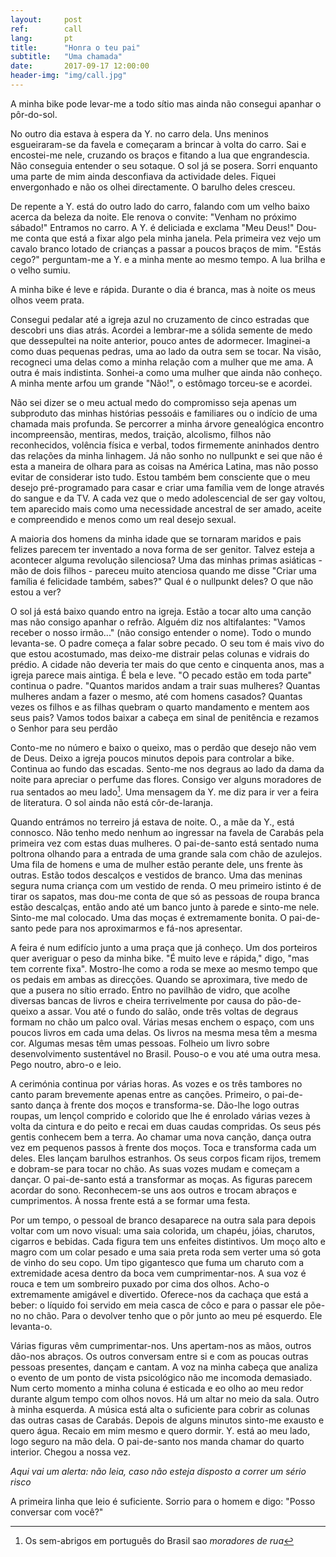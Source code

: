 ```yaml
---
layout:     post
ref:		call
lang: 		pt
title:      "Honra o teu pai"
subtitle:   "Uma chamada"
date:       2017-09-17 12:00:00
header-img: "img/call.jpg"
---
```


A minha bike pode levar-me a todo sítio mas ainda não consegui apanhar o pôr-do-sol. 

No outro dia estava à espera da Y. no carro dela. Uns meninos esgueiraram-se da favela e começaram a brincar à volta do carro. Sai e encostei-me nele, cruzando os braços e fitando a lua que engrandescia. Não conseguia entender o seu sotaque. O sol já se posera. Sorri enquanto uma parte de mim ainda desconfiava da actividade deles. Fiquei envergonhado e não os olhei directamente. O barulho deles cresceu.

De repente a Y. está do outro lado do carro, falando com um velho baixo acerca da beleza da noite. Ele renova o convite: "Venham no próximo sábado!" Entramos no carro. A Y. é deliciada e exclama "Meu Deus!" Dou-me conta que está a fixar algo pela minha janela. Pela primeira vez vejo um cavalo branco lotado de crianças a passar a poucos braços de mim. "Estás cego?" perguntam-me a Y. e a minha mente ao mesmo tempo. A lua brilha e o velho sumiu.

A minha bike é leve e rápida. Durante o dia é branca, mas à noite os meus olhos veem prata.

Consegui pedalar até a igreja azul no cruzamento de cinco estradas que descobri uns dias atrás. Acordei a lembrar-me a sólida semente de medo que dessepultei na noite anterior, pouco antes de adormecer. Imaginei-a como duas pequenas pedras, uma ao lado da outra sem se tocar. Na visão, recogneci uma delas como a minha relação com a mulher que me ama. A outra é mais indistinta. Sonhei-a como uma mulher que ainda não conheço. A minha mente arfou um grande "Não!", o estômago torceu-se e acordei.

Não sei dizer se o meu actual medo do compromisso seja apenas um subproduto das minhas histórias pessoáis e familiares ou o indício de uma chamada mais profunda. Se percorrer a minha árvore genealógica encontro incompreensão, mentiras, medos, traição, alcolismo, filhos não reconhecidos, volência física e verbal, todos firmemente aninhados dentro das relações da minha linhagem. Já não sonho no nullpunkt e sei que não é esta a maneira de olhara para as coisas na América Latina, mas não posso evitar de considerar isto tudo. Estou também bem consciente que o meu desejo pré-programado para casar e criar uma família vem de longe através do sangue e da TV. A cada vez que o medo adolescencial de ser gay voltou, tem aparecido mais como uma necessidade ancestral de ser amado, aceite e compreendido e menos como um real desejo sexual.

A maioria dos homens da minha idade que se tornaram maridos e pais felizes parecem ter inventado a nova forma de ser genitor. Talvez esteja a acontecer alguma revolução silenciosa? Uma das minhas primas asiáticas - mão de dois filhos - pareceu muito atenciosa quando me disse "Criar uma família é felicidade também, sabes?" Qual é o nullpunkt deles? O que não estou a ver?

O sol já está baixo quando entro na igreja. Estão a tocar alto uma canção mas não consigo apanhar o refrão. Alguém diz nos altifalantes: "Vamos receber o nosso irmão..." (não consigo entender o nome). Todo o mundo levanta-se. O padre começa a falar sobre pecado. O seu tom é mais vivo do que estou acostumado, mas deixo-me distrair pelas colunas e vidrais do prédio. A cidade não deveria ter mais do que cento e cinquenta anos, mas a igreja parece mais aintiga. É bela e leve. "O pecado estão em toda parte" continua o padre. "Quantos maridos andam a trair suas mulheres? Quantas mulheres andam a fazer o mesmo, até com homens casados? Quantas vezes os filhos e as filhas quebram o quarto mandamento e mentem aos seus pais? Vamos todos baixar a cabeça em sinal de penitência e rezamos o Senhor para seu perdão

Conto-me no número e baixo o queixo, mas o perdão que desejo não vem de Deus. Deixo a igreja poucos minutos depois para controlar a bike. Continua ao fundo das escadas. Sento-me nos degraus ao lado da dama da noite para apreciar o perfume das flores. Consigo ver alguns moradores de rua sentados ao meu lado[^homeless]. Uma mensagem da Y. me diz para ir ver a feira de literatura. O sol ainda não está côr-de-laranja.

Quando entrámos no terreiro já estava de noite. O., a mãe da Y., está connosco. Não tenho medo nenhum ao ingressar na favela de Carabás pela primeira vez com estas duas mulheres. O pai-de-santo está sentado numa poltrona olhando para a entrada de uma grande sala com chão de azulejos. Uma fila de homens e uma de mulher estão perante dele, uns frente às outras. Estão todos descalços e vestidos de branco. Uma das meninas segura numa criança com um vestido de renda. O meu primeiro istinto é de tirar os sapatos, mas dou-me conta de que só as pessoas de roupa branca estão descalças, então ando até um banco junto à parede e sinto-me nele. Sinto-me mal colocado. Uma das moças é extremamente bonita. O pai-de-santo pede para nos aproximarmos e fá-nos apresentar.

A feira é num edifício junto a uma praça que já conheço. Um dos porteiros quer averiguar o peso da minha bike. "É muito leve e rápida," digo, "mas tem corrente fixa". Mostro-lhe como a roda se mexe ao mesmo tempo que os pedais em ambas as direcções. Quando se aproximara, tive medo de que a pusera no sítio errado. Entro no pavilhão de vidro, que acolhe diversas bancas de livros e cheira terrivelmente por causa do pão-de-queixo a assar. Vou até o fundo do salão, onde três voltas de degraus formam no chão um palco oval. Várias mesas enchem o espaço, com uns poucos livros em cada uma delas. Os livros na mesma mesa têm a mesma cor. Algumas mesas têm umas pessoas. Folheio um livro sobre desenvolvimento sustentável no Brasil. Pouso-o e vou até uma outra mesa. Pego noutro, abro-o e leio.

A cerimónia continua por várias horas. As vozes e os três tambores no canto param brevemente apenas entre as canções. Primeiro, o pai-de-santo dança à frente dos moços e transforma-se. Dão-lhe logo outras roupas, um lençol comprido e colorido que lhe é enrolado várias vezes à volta da cintura e do peito e recai em duas caudas compridas. Os seus pés gentis conhecem bem a terra. Ao chamar uma nova canção, dança outra vez em pequenos passos à frente dos moços. Toca e transforma cada um deles. Eles lançam barulhos estranhos. Os seus corpos ficam rijos, tremem e dobram-se para tocar no chão. As suas vozes mudam e começam a dançar.
O pai-de-santo está a transformar as moças. As figuras parecem acordar do sono. Reconhecem-se uns aos outros e trocam abraços e cumprimentos. À nossa frente está a se formar uma festa.

Por um tempo, o pessoal de branco desaparece na outra sala para depois voltar com um novo visual: uma saia colorida, um chapéu, jóias, charutos, cigarros e bebidas. Cada figura tem uns enfeites distintivos. Um moço alto e magro com um colar pesado e uma saia preta roda sem verter uma só gota de vinho do seu copo. Um tipo gigantesco que fuma um charuto com a extremidade acesa dentro da boca vem cumprimentar-nos. A sua voz é rouca e tem um sombreiro puxado por cima dos olhos. Acho-o extremamente amigável e divertido. Oferece-nos da cachaça que está a beber: o líquido foi servido em meia casca de côco e para o passar ele põe-no no chão. Para o devolver tenho que o pôr junto ao meu pé esquerdo. Ele levanta-o.

Várias figuras vêm cumprimentar-nos. Uns apertam-nos as mãos, outros dão-nos abraços. Os outros conversam entre si e com as poucas outras pessoas presentes, dançam e cantam. A voz na minha cabeça que analiza o evento de um ponto de vista psicológico não me incomoda demasiado. Num certo momento a minha coluna é esticada e eo olho ao meu redor durante algum tempo com olhos novos. Há um altar no meio da sala. Outro à minha esquerda. A música está alta o suficiente para cobrir as colunas das outras casas de Carabás.
Depois de alguns minutos sinto-me exausto e quero água. Recaio em mim mesmo e quero dormir. Y. está ao meu lado, logo seguro na mão dela. O pai-de-santo nos manda chamar do quarto interior. Chegou a nossa vez.

*Aqui vai um alerta: não leia, caso não esteja disposto a correr um sério risco*

A primeira linha que leio é suficiente. Sorrio para o homem e digo: "Posso conversar com você?"

[^homeless]: Os sem-abrigos em português do Brasil sao *moradores de rua*